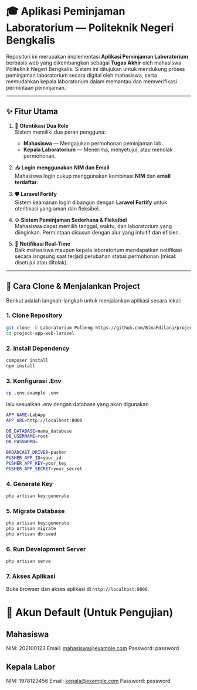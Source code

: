 # 🎓 Aplikasi Peminjaman Laboratorium — Politeknik Negeri Bengkalis

Repositori ini merupakan implementasi **Aplikasi Peminjaman Laboratorium** berbasis web yang dikembangkan sebagai **Tugas Akhir** oleh mahasiswa Politeknik Negeri Bengkalis. Sistem ini ditujukan untuk mendukung proses peminjaman laboratorium secara digital oleh mahasiswa, serta memudahkan kepala laboratorium dalam memantau dan memverifikasi permintaan peminjaman.

---

## ✨ Fitur Utama

1. 🔐 **Otentikasi Dua Role**  
   Sistem memiliki dua peran pengguna:
   - **Mahasiswa** — Mengajukan permohonan peminjaman lab.
   - **Kepala Laboratorium** — Menerima, menyetujui, atau menolak permohonan.

2. 📥 **Login menggunakan NIM dan Email**  
   Mahasiswa login cukup menggunakan kombinasi **NIM** dan **email terdaftar**.

3. 🛡️ **Laravel Fortify**  
   Sistem keamanan login dibangun dengan **Laravel Fortify** untuk otentikasi yang aman dan fleksibel.

4. ⚙️ **Sistem Peminjaman Sederhana & Fleksibel**  
   Mahasiswa dapat memilih tanggal, waktu, dan laboratorium yang diinginkan. Permintaan disusun dengan alur yang intuitif dan efisien.

5. 🔔 **Notifikasi Real-Time**  
   Baik mahasiswa maupun kepala laboratorium mendapatkan notifikasi secara langsung saat terjadi perubahan status permohonan (misal: disetujui atau ditolak).

---

## 🚀 Cara Clone & Menjalankan Project

Berikut adalah langkah-langkah untuk menjalankan aplikasi secara lokal:

### 1. Clone Repository

```bash
git clone -b Laboratorium-Polbeng https://github.com/BimaFdilana/project-app-web-laravel.git
cd project-app-web-laravel
```

### 2. Install Dependency

```bash
composer install
npm install
```

### 3. Konfigurasi .Env

```bash
cp .env.example .env
```
lalu sesuaikan .env dengan database yang akan digunakan
```bash
APP_NAME=LabApp
APP_URL=http://localhost:8000

DB_DATABASE=nama_database
DB_USERNAME=root
DB_PASSWORD=

BROADCAST_DRIVER=pusher
PUSHER_APP_ID=your_id
PUSHER_APP_KEY=your_key
PUSHER_APP_SECRET=your_secret
```

### 4. Generate Key

```bash
php artisan key:generate
```

### 5. Migrate Database

```bash
php artisan key:generate
php artisan migrate
php artisan db:seed
```

### 6. Run Development Server

```bash
php artisan serve
```

### 7. Akses Aplikasi

Buka browser dan akses aplikasi di `http://localhost:8000`.


# 👥 Akun Default (Untuk Pengujian)

## Mahasiswa
NIM: 202100123
Email: mahasiswa@example.com
Password: password

## Kepala Labor
NIM: 1978123456
Email: kepala@example.com
Password: password




